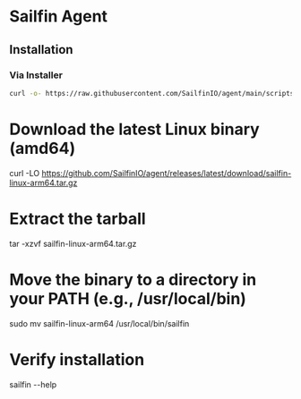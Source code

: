 # Sailfin Agent

## Installation

### Via Installer

```bash
curl -o- https://raw.githubusercontent.com/SailfinIO/agent/main/scripts/install.sh | bash
```

# Download the latest Linux binary (amd64)

curl -LO https://github.com/SailfinIO/agent/releases/latest/download/sailfin-linux-arm64.tar.gz

# Extract the tarball

tar -xzvf sailfin-linux-arm64.tar.gz

# Move the binary to a directory in your PATH (e.g., /usr/local/bin)

sudo mv sailfin-linux-arm64 /usr/local/bin/sailfin

# Verify installation

sailfin --help
